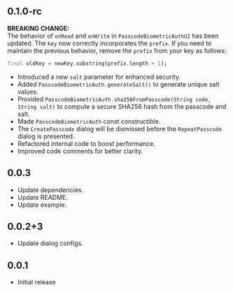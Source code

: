 ## 0.1.0-rc

**BREAKING CHANGE:**  
The behavior of `onRead` and `onWrite` in `PasscodeBiometricAuthUI` has been updated. The `key` now correctly incorporates the `prefix`. If you need to maintain the previous behavior, remove the `prefix` from your key as follows:

```dart
final oldKey = newKey.substring(prefix.length + 1);
```

* Introduced a new `salt` parameter for enhanced security.
* Added `PasscodeBiometricAuth.generateSalt()` to generate unique salt values.
* Provided `PasscodeBiometricAuth.sha256FromPasscode(String code, String salt)` to compute a secure SHA256 hash from the passcode and salt.
* Made `PasscodeBiometricAuth` const constructible.
* The `CreatePasscode` dialog will be dismissed before the `RepeatPasscode` dialog is presented.
* Refactored internal code to boost performance.
* Improved code comments for better clarity.

## 0.0.3

* Update dependencies.
* Update README.
* Update example.

## 0.0.2+3

* Update dialog configs.

## 0.0.1

* Initial release
